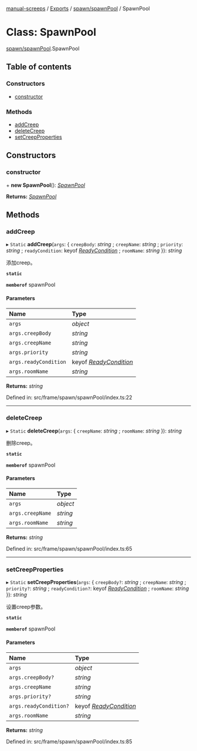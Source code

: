 [manual-screeps](../README.md) / [Exports](../modules.md) / [spawn/spawnPool](../modules/spawn_spawnpool.md) / SpawnPool

# Class: SpawnPool

[spawn/spawnPool](../modules/spawn_spawnpool.md).SpawnPool

## Table of contents

### Constructors

- [constructor](spawn_spawnpool.spawnpool.md#constructor)

### Methods

- [addCreep](spawn_spawnpool.spawnpool.md#addcreep)
- [deleteCreep](spawn_spawnpool.spawnpool.md#deletecreep)
- [setCreepProperties](spawn_spawnpool.spawnpool.md#setcreepproperties)

## Constructors

### constructor

\+ **new SpawnPool**(): [*SpawnPool*](spawn_spawnpool.spawnpool.md)

**Returns:** [*SpawnPool*](spawn_spawnpool.spawnpool.md)

## Methods

### addCreep

▸ `Static` **addCreep**(`args`: { `creepBody`: *string* ; `creepName`: *string* ; `priority`: *string* ; `readyCondition`: keyof [*ReadyCondition*](../interfaces/spawn_spawning_readycondition.readycondition.md) ; `roomName`: *string*  }): *string*

添加creep。

**`static`**

**`memberof`** spawnPool

#### Parameters

| Name | Type |
| :------ | :------ |
| `args` | *object* |
| `args.creepBody` | *string* |
| `args.creepName` | *string* |
| `args.priority` | *string* |
| `args.readyCondition` | keyof [*ReadyCondition*](../interfaces/spawn_spawning_readycondition.readycondition.md) |
| `args.roomName` | *string* |

**Returns:** *string*

Defined in: src/frame/spawn/spawnPool/index.ts:22

___

### deleteCreep

▸ `Static` **deleteCreep**(`args`: { `creepName`: *string* ; `roomName`: *string*  }): *string*

删除creep。

**`static`**

**`memberof`** spawnPool

#### Parameters

| Name | Type |
| :------ | :------ |
| `args` | *object* |
| `args.creepName` | *string* |
| `args.roomName` | *string* |

**Returns:** *string*

Defined in: src/frame/spawn/spawnPool/index.ts:65

___

### setCreepProperties

▸ `Static` **setCreepProperties**(`args`: { `creepBody?`: *string* ; `creepName`: *string* ; `priority?`: *string* ; `readyCondition?`: keyof [*ReadyCondition*](../interfaces/spawn_spawning_readycondition.readycondition.md) ; `roomName`: *string*  }): *string*

设置creep参数。

**`static`**

**`memberof`** spawnPool

#### Parameters

| Name | Type |
| :------ | :------ |
| `args` | *object* |
| `args.creepBody?` | *string* |
| `args.creepName` | *string* |
| `args.priority?` | *string* |
| `args.readyCondition?` | keyof [*ReadyCondition*](../interfaces/spawn_spawning_readycondition.readycondition.md) |
| `args.roomName` | *string* |

**Returns:** *string*

Defined in: src/frame/spawn/spawnPool/index.ts:85
